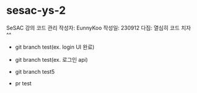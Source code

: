 # sesac-ys-2
SeSAC 강의 코드 관리
작성자: EunnyKoo
작성일: 230912
다짐: 열심히 코드 치자 ^^

- git branch test(ex. login UI 완료)
- git branch test(ex. 로그인 api)

- git branch test5

- pr test
